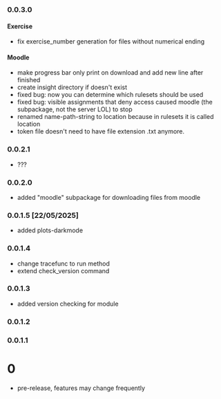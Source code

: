 ### 0.0.3.0

#### Exercise

- fix exercise_number generation for files without numerical ending

#### Moodle

- make progress bar only print on download and add new line after finished
- create insight directory if doesn't exist
- fixed bug: now you can determine which rulesets should be used
- fixed bug: visible assignments that deny access caused moodle (the subpackage, not the server LOL) to stop
- renamed name-path-string to location because in rulesets it is called location
- token file doesn't need to have file extension .txt anymore.

### 0.0.2.1

- ???

### 0.0.2.0

- added "moodle" subpackage for downloading files from moodle

### 0.0.1.5 [22/05/2025]

- added plots-darkmode


### 0.0.1.4

- change tracefunc to run method
- extend check_version command

### 0.0.1.3

- added version checking for module

### 0.0.1.2

### 0.0.1.1

# 0

- pre-release, features may change frequently
